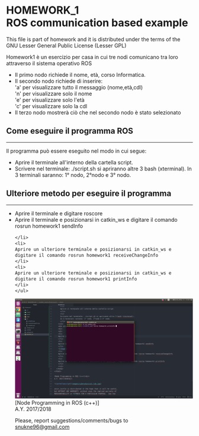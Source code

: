 # HOMEWORK_1<br>ROS communication based example

This file is part of homework and it is distributed under the terms of the
GNU Lesser General Public License (Lesser GPL)

Homework1 è un esercizio per casa in cui tre nodi comunicano tra loro attraverso il sistema operativo ROS<br>
<html>
  <head>
  </head>
  <body>
    <ul>
      <li>
      Il primo nodo richiede il nome, età, corso Informatica.
      </li>
      <li>
      Il secondo nodo richiede di inserire: <br>
                                            'a' per visualizzare tutto il messaggio (nome,età,cdl) <br>
                                            'n' per visualizzare solo il nome <br>
                                            'e' per visualizzare solo l'età <br>
                                            'c' per visualizzare solo la cdl
      </li>
      <li>
      Il terzo nodo mostrerà ciò che nel secondo nodo è stato selezionato <br>
      </li>
    </ul>
    <h2> Come eseguire il programma ROS </h2>
    <hr>
    Il programma può essere eseguito nel modo in cui segue:
    <ul>
      <li>
      Aprire il terminale all'interno della cartella script.
      </li>
      <li>
      Scrivere nel terminale: ./script.sh si apriranno altre 3 bash (xterminal).
      In 3 terminali saranno: 1° nodo, 2°nodo e 3° nodo.
      </li>
    </ul>
    <h2> Ulteriore metodo per eseguire il programma </h2>
    <hr>
    <ul>
    <li>
    Aprire il terminale e digitare roscore
    </li>
    <li>
    Aprire il terminale e posizionarsi in catkin_ws e digitare il comando rosrun homework1 sendInfo <br>

    </li>
    <li>
    Aprire un ulteriore terminale e posizionarsi in catkin_ws e digitare il comando rosrun homework1 receiveChangeInfo
    </li>
    <li>
    Aprire un ulteriore terminale e posizionarsi in catkin_ws e digitare il comando rosrun homework1 printInfo
    </li>
    </ul>
  </body>
</html>



![nodo](images/printInfo.png)
[Node Programming in ROS (c++)]<br>
A.Y. 2017/2018<br>

Please, report suggestions/comments/bugs to<br>
snukne96@gmail.com
